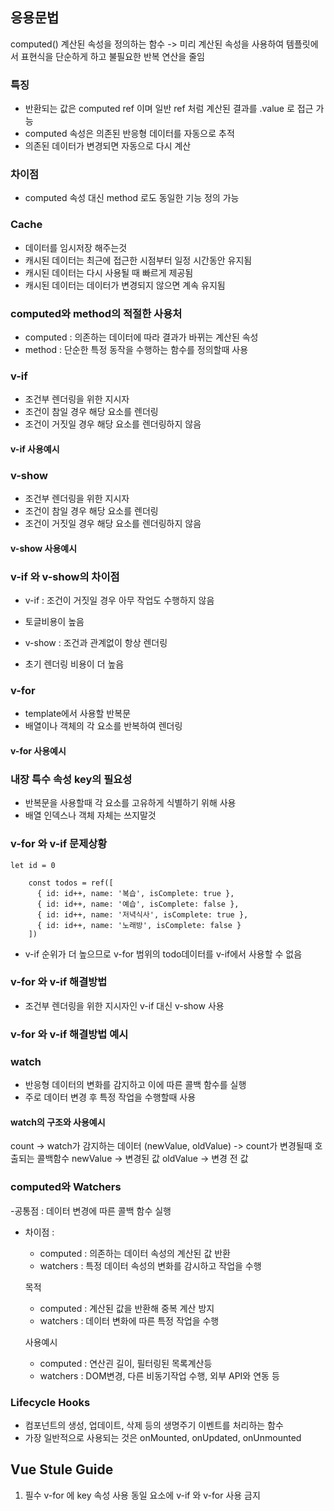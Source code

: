 ## 응용문법

computed()
계산된 속성을 정의하는 함수
-> 미리 계산된 속성을 사용하여 템플릿에서 표현식을 단순하게 하고 불필요한 반복 연산을 줄임

### 특징
- 반환되는 값은 computed ref 이며 일반 ref 처럼 계산된 결과를 .value 로 접근 가능
- computed 속성은 의존된 반응형 데이터를 자동으로 추적
- 의존된 데이터가 변경되면 자동으로 다시 계산

### 차이점
- computed 속성 대신 method 로도 동일한 기능 정의 가능

### Cache
- 데이터를 임시저장 해주는것
- 캐시된 데이터는 최근에 접근한 시점부터 일정 시간동안 유지됨
- 캐시된 데이터는 다시 사용될 때 빠르게 제공됨
- 캐시된 데이터는 데이터가 변경되지 않으면 계속 유지됨

### computed와 method의 적절한 사용처
- computed : 의존하는 데이터에 따라 결과가 바뀌는 계산된 속성
- method : 단순한 특정 동작을 수행하는 함수를 정의할때 사용

### v-if
- 조건부 렌더링을 위한 지시자
- 조건이 참일 경우 해당 요소를 렌더링
- 조건이 거짓일 경우 해당 요소를 렌더링하지 않음
#### v-if 사용예시
<template>
    <div>
        <h1 v-if="isActive==='active'">Hello World</h1>
        <h1 v-else-if="isActive==='inactive'">Goodbye World</h1>
        <h1 v-else>Unknown</h1>
    </div>
    <!-- v-if 랑 v-else-if 랑 쓰고싶으면 태크 중간에 아무것도 끼면안됨.
     형제태그로 묶여있어야함     -->
    <script>
    const isActive = ref('active')
    </script>
</template>


### v-show
- 조건부 렌더링을 위한 지시자
- 조건이 참일 경우 해당 요소를 렌더링
- 조건이 거짓일 경우 해당 요소를 렌더링하지 않음

#### v-show 사용예시
<template>
    <div>
        <h1 v-show="isActive">Hello World</h1>
    </div>
</template>
<script>
const isActive = ref(true)
</script>

### v-if 와 v-show의 차이점
- v-if : 조건이 거짓일 경우 아무 작업도 수행하지 않음
- 토글비용이 높음

- v-show : 조건과 관계없이 항상 렌더링
- 초기 렌더링 비용이 더 높음

### v-for
- template에서 사용할 반복문
- 배열이나 객체의 각 요소를 반복하여 렌더링

#### v-for 사용예시
<template>
    <div>
        <h1 v-for="item in items" :key="item.id">{{ item.name }}</h1>
    </div>
</template>
<script>
const items = ref([
    { id: 1, name: 'Item 1' },
    { id: 2, name: 'Item 2' },
    { id: 3, name: 'Item 3' }
])
</script>


### 내장 특수 속성 key의 필요성
- 반복문을 사용할때 각 요소를 고유하게 식별하기 위해 사용
- 배열 인덱스나 객체 자체는 쓰지말것


### v-for 와 v-if 문제상황
    let id = 0

        const todos = ref([
          { id: id++, name: '복습', isComplete: true },
          { id: id++, name: '예습', isComplete: false },
          { id: id++, name: '저녁식사', isComplete: true },
          { id: id++, name: '노래방', isComplete: false }
        ])
- v-if 순위가 더 높으므로 v-for 범위의 todo데이터를 v-if에서 사용할 수 없음

### v-for 와 v-if 해결방법
- 조건부 렌더링을 위한 지시자인 v-if 대신 v-show 사용

### v-for 와 v-if 해결방법 예시
<template>
    <div>
        <h1 v-for="todo in todos" :key="todo.id" v-show="todo.isComplete">
            {{ todo.name }}
        </h1>
    </div>
</template>
<script>
const todos = ref([
    { id: 1, name: '복습', isComplete: true },
    { id: 2, name: '예습', isComplete: false },
    { id: 3, name: '저녁식사', isComplete: true },
    { id: 4, name: '노래방', isComplete: false }
])
</script>

### watch
- 반응형 데이터의 변화를 감지하고 이에 따른 콜백 함수를 실행
- 주로 데이터 변경 후 특정 작업을 수행할때 사용

#### watch의 구조와 사용예시

<script>
const count = ref(0)

watch(count, (newValue, oldValue) => {
    console.log(`count가 ${oldValue}에서 ${newValue}로 변경됨`)
})
</script>

count -> watch가 감지하는 데이터
(newValue, oldValue) -> count가 변경될때 호출되는 콜백함수
newValue -> 변경된 값
oldValue -> 변경 전 값

### computed와 Watchers
-공통점 : 데이터 변경에 따른 콜백 함수 실행
- 차이점 : 
    - computed : 의존하는 데이터 속성의 계산된 값 반환
    - watchers : 특정 데이터 속성의 변화를 감시하고 작업을 수행

    목적
    - computed : 계산된 값을 반환해 중복 계산 방지
    - watchers : 데이터 변화에 따른 특정 작업을 수행

    사용예시
    - computed :  연산괸 길이, 필터링된 목록계산등
    - watchers : DOM변경, 다른 비동기작업 수행, 외부 API와 연동 등

### Lifecycle Hooks
- 컴포넌트의 생성, 업데이트, 삭제 등의 생명주기 이벤트를 처리하는 함수
- 가장 일반적으로 사용되는 것은 onMounted, onUpdated, onUnmounted


## Vue Stule Guide
1. 필수
    v-for 에 key 속성 사용
    동일 요소에 v-if 와 v-for 사용 금지




